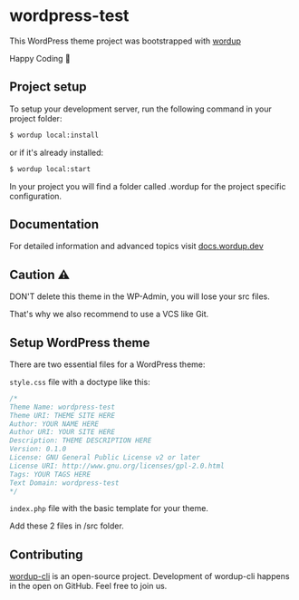 wordpress-test
==============

This WordPress theme project was bootstrapped with [wordup](https://wordup.dev)

Happy Coding 🚀

## Project setup 

To setup your development server, run the following command in your project folder:

```sh
$ wordup local:install
```

or if it's already installed:

```sh
$ wordup local:start
```

In your project you will find a folder called .wordup for the project specific configuration. 

## Documentation

For detailed information and advanced topics visit [docs.wordup.dev](https://docs.wordup.dev)


## Caution ⚠️

DON'T delete this theme in the WP-Admin, you will lose your src files.

That's why we also recommend to use a VCS like Git.





## Setup WordPress theme

There are two essential files for a WordPress theme:

`style.css` file with a doctype like this:

```php
/*
Theme Name: wordpress-test
Theme URI: THEME SITE HERE
Author: YOUR NAME HERE
Author URI: YOUR SITE HERE
Description: THEME DESCRIPTION HERE
Version: 0.1.0
License: GNU General Public License v2 or later
License URI: http://www.gnu.org/licenses/gpl-2.0.html
Tags: YOUR TAGS HERE
Text Domain: wordpress-test
*/
```

`index.php` file with the basic template for your theme.

Add these 2 files in /src folder.


## Contributing

[wordup-cli](https://github.com/wordup-dev/wordup-cli) is an open-source project. Development of wordup-cli happens in the open on GitHub. 
Feel free to join us.
